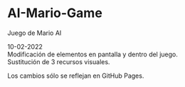 # AI-Mario-Game
  
Juego de Mario AI  
  
10-02-2022  
Modificación de elementos en pantalla y dentro del juego.  
Sustitución de 3 recursos visuales.  
  
Los cambios sólo se reflejan en GitHub Pages.  
